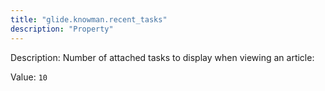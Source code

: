 ```yaml
---
title: "glide.knowman.recent_tasks"
description: "Property"
---
```


Description: Number of attached tasks to display when viewing an article:

Value: `10`